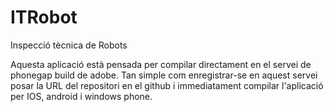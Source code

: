 # ITRobot
Inspecció tècnica de Robots

Aquesta aplicació està pensada per compilar directament en el servei de phonegap build de
adobe.
Tan simple com enregistrar-se en aquest servei posar la URL del repositori en el github
i immediatament compilar l'aplicació per IOS, android i windows phone.
